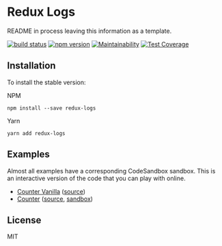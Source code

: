 # Redux Logs

README in process leaving this information as a template.

[![build status](https://img.shields.io/travis/reactjs/redux/master.svg?style=flat-square)](https://travis-ci.org/reactjs/redux)
[![npm version](https://img.shields.io/npm/v/redux.svg?style=flat-square)](https://www.npmjs.com/package/redux)
[![Maintainability](https://api.codeclimate.com/v1/badges/b93727bc7489c0a63e7b/maintainability)](https://codeclimate.com/github/moaxaca/redux-logs/maintainability)
[![Test Coverage](https://api.codeclimate.com/v1/badges/b93727bc7489c0a63e7b/test_coverage)](https://codeclimate.com/github/moaxaca/redux-logs/test_coverage)

## Installation

To install the stable version:

NPM
```
npm install --save redux-logs
```
Yarn
```
yarn add redux-logs
```

## Examples

Almost all examples have a corresponding CodeSandbox sandbox. This is an interactive version of the code that you can play with online.

* [Counter Vanilla](http://redux.js.org/docs/introduction/Examples.html#counter-vanilla) ([source](https://github.com/reactjs/redux/tree/master/examples/counter-vanilla))
* [Counter](http://redux.js.org/docs/introduction/Examples.html#counter) ([source](https://github.com/reactjs/redux/tree/master/examples/counter), [sandbox](https://codesandbox.io/s/github/reactjs/redux/tree/master/examples/counter))
## License

MIT
